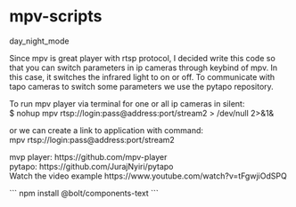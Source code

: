 # mpv-scripts
day_night_mode

Since mpv is great player with rtsp protocol, I decided write this code so that you can switch parameters in ip cameras through keybind of mpv. In this case, it switches the infrared light to on or off. To communicate with tapo cameras to switch some parameters we use the pytapo repository.
<p>
To run mpv player via terminal for one or all ip cameras in silent:
<br/>
$ nohup mpv rtsp://login:pass@address:port/stream2 > /dev/null 2>&1&
<p>
or we can create a link to application with command:
<br/>
mpv rtsp://login:pass@address:port/stream2
<p>
  mvp player: https://github.com/mpv-player
<br/>
pytapo: https://github.com/JurajNyiri/pytapo
<br/>
Watch the video example https://www.youtube.com/watch?v=tFgwjiOdSPQ
<p>
 ```
npm install @bolt/components-text
```
